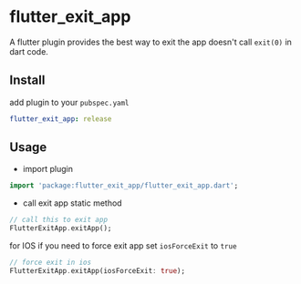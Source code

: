 # flutter_exit_app

A flutter plugin provides the best way to exit the app doesn't call `exit(0)` in dart code.

## Install

add plugin to your `pubspec.yaml`

```yaml
flutter_exit_app: release
```

## Usage

* import plugin

```dart
import 'package:flutter_exit_app/flutter_exit_app.dart';
```

* call exit app static method

```dart
// call this to exit app
FlutterExitApp.exitApp();
```

for IOS if you need to force exit app set `iosForceExit` to `true`

```dart
// force exit in ios
FlutterExitApp.exitApp(iosForceExit: true);
```
